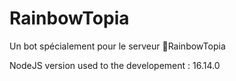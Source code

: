 # RainbowTopia

Un bot spécialement pour le serveur 🌈RainbowTopia

NodeJS version used to the developement : 16.14.0